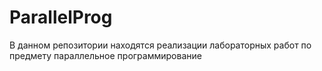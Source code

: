 # ParallelProg
В данном репозитории находятся реализации лабораторных работ по предмету параллельное программирование
